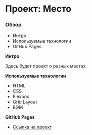 # Проект: Место

### Обзор
* Интро
* Используемые технологии
* GitHub Pages

**Интро**

Здесь будет проект о разных местах.

**Используемые технологии**
* HTML
* CSS
* Flexbox
* Grid Layout
* БЭМ

**GitHub Pages**

* [Ссылка на проект](https://yaroslavleyman.github.io/mesto-project-bootcamp/)

